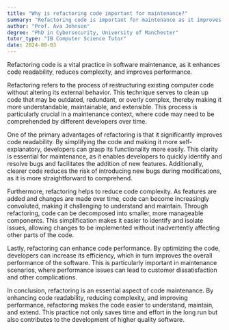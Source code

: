 ```yaml
---
title: "Why is refactoring code important for maintenance?"
summary: "Refactoring code is important for maintenance as it improves code readability, reduces complexity, and enhances code performance."
author: "Prof. Ava Johnson"
degree: "PhD in Cybersecurity, University of Manchester"
tutor_type: "IB Computer Science Tutor"
date: 2024-08-03
---
```


Refactoring code is a vital practice in software maintenance, as it enhances code readability, reduces complexity, and improves performance.

Refactoring refers to the process of restructuring existing computer code without altering its external behavior. This technique serves to clean up code that may be outdated, redundant, or overly complex, thereby making it more understandable, maintainable, and extensible. This process is particularly crucial in a maintenance context, where code may need to be comprehended by different developers over time.

One of the primary advantages of refactoring is that it significantly improves code readability. By simplifying the code and making it more self-explanatory, developers can grasp its functionality more easily. This clarity is essential for maintenance, as it enables developers to quickly identify and resolve bugs and facilitates the addition of new features. Additionally, clearer code reduces the risk of introducing new bugs during modifications, as it is more straightforward to comprehend.

Furthermore, refactoring helps to reduce code complexity. As features are added and changes are made over time, code can become increasingly convoluted, making it challenging to understand and maintain. Through refactoring, code can be decomposed into smaller, more manageable components. This simplification makes it easier to identify and isolate issues, allowing changes to be implemented without inadvertently affecting other parts of the code.

Lastly, refactoring can enhance code performance. By optimizing the code, developers can increase its efficiency, which in turn improves the overall performance of the software. This is particularly important in maintenance scenarios, where performance issues can lead to customer dissatisfaction and other complications.

In conclusion, refactoring is an essential aspect of code maintenance. By enhancing code readability, reducing complexity, and improving performance, refactoring makes the code easier to understand, maintain, and extend. This practice not only saves time and effort in the long run but also contributes to the development of higher quality software.
    